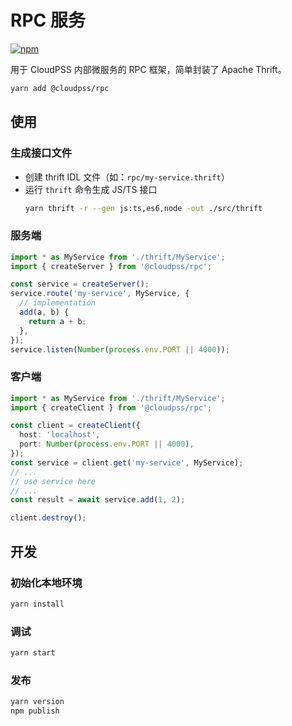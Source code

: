 # RPC 服务

[![npm](https://img.shields.io/npm/v/@cloudpss/rpc)](https://www.npmjs.com/package/@cloudpss/rpc)

用于 CloudPSS 内部微服务的 RPC 框架，简单封装了 Apache Thrift。

```bash
yarn add @cloudpss/rpc
```

## 使用

### 生成接口文件

- 创建 thrift IDL 文件（如：`rpc/my-service.thrift`）
- 运行 `thrift` 命令生成 JS/TS 接口
  ```bash
  yarn thrift -r --gen js:ts,es6,node -out ./src/thrift
  ```

### 服务端

```ts
import * as MyService from './thrift/MyService';
import { createServer } from '@cloudpss/rpc';

const service = createServer();
service.route('my-service', MyService, {
  // implementation
  add(a, b) {
    return a + b;
  },
});
service.listen(Number(process.env.PORT || 4000));
```

### 客户端

```ts
import * as MyService from './thrift/MyService';
import { createClient } from '@cloudpss/rpc';

const client = createClient({
  host: 'localhost',
  port: Number(process.env.PORT || 4000),
});
const service = client.get('my-service', MyService);
// ...
// use service here
// ...
const result = await service.add(1, 2);

client.destroy();
```

## 开发

### 初始化本地环境

```bash
yarn install
```

### 调试

```bash
yarn start
```

### 发布

```bash
yarn version
npm publish
```
